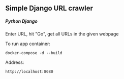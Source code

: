 ## Simple Django URL crawler
##### Python Django

Enter URL, hit "Go", get all URLs in the given webpage

To run app container:
```
docker-compose -d --build
```
Address:
```
http://localhost:8080
```